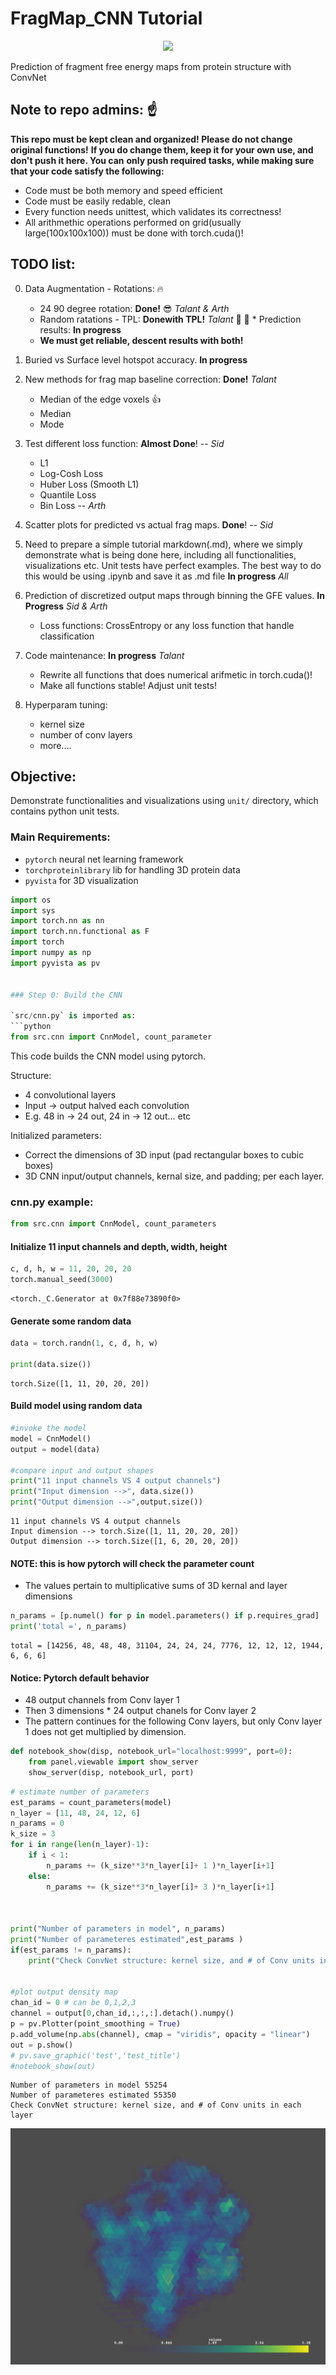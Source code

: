 
# FragMap_CNN Tutorial

<p align="center">
  <img src="figs/1ycr_orig.gif">
</p>

Prediction of fragment free energy maps from protein structure with ConvNet

## Note to repo admins: :point_up: 

__This repo must be kept clean and organized! Please do not change original functions!__
__If you do change them, keep it for your own use, and don't push it here.  You can__
__only push required tasks, while making sure that your code satisfy the following:__

* Code must be both memory and speed efficient 
* Code must be easily redable, clean
* Every function needs unittest, which validates its correctness!
* All arithmethic operations performed on grid(usually large(100x100x100))
  must be done with torch.cuda()! 

## TODO list:

0. Data Augmentation - Rotations: :fire:
    * 24 90 degree rotation:  __Done!__ :sunglasses: *Talant & Arth* 
    * Random ratations - TPL: __Donewith TPL!__ *Talant*  :eyes: :ocean:
      	     * Prediction results: __In progress__  
    * __We must get reliable, descent results with both!__ 
 
1. Buried vs Surface level hotspot accuracy. __In progress__

2. New methods for frag map baseline correction: __Done!__ *Talant*
    * Median of the edge voxels :thumbsup:
    * Median
    * Mode

3. Test different loss function: __Almost Done__! -- *Sid* 
   * L1
   * Log-Cosh Loss
   * Huber Loss (Smooth L1)
   * Quantile Loss
   * Bin Loss -- *Arth*
   
4. Scatter plots for predicted vs actual frag maps. __Done__! -- *Sid* 

5. Need to prepare a simple tutorial markdown(.md), where we simply
demonstrate what is being done here, including all functionalities,
visualizations etc. Unit tests have perfect examples. The best way
to do this would be using .ipynb and save it as .md file  __In progress__ *All*


6. Prediction of discretized output maps through binning the GFE values. __In Progress__ *Sid & Arth*
   * Loss functions: CrossEntropy or any loss function that handle classification

7. Code maintenance:  __In progress__ *Talant*
   * Rewrite all functions that does numerical arifmetic in torch.cuda()!
   * Make all functions stable! Adjust unit tests!


8. Hyperparam tuning: 
    * kernel size
    * number of conv layers
    * more....


## Objective:
Demonstrate functionalities and visualizations using `unit/` directory, which contains python unit tests.

### Main Requirements:
- `pytorch` neural net learning framework
- `torchproteinlibrary` lib for handling 3D protein data
- `pyvista` for 3D visualization 


```python
import os
import sys
import torch.nn as nn
import torch.nn.functional as F
import torch
import numpy as np
import pyvista as pv


### Step 0: Build the CNN

`src/cnn.py` is imported as:
```python
from src.cnn import CnnModel, count_parameter
```
This code builds the CNN model using pytorch. 

Structure:
- 4 convolutional layers
- Input -> output halved each convolution
- E.g. 48 in -> 24 out, 24 in -> 12 out... etc

Initialized parameters:

- Correct the dimensions of 3D input (pad rectangular boxes to cubic boxes)
- 3D CNN input/output channels, kernal size, and padding; per each layer.


### cnn.py example:


```python
from src.cnn import CnnModel, count_parameters
```

#### Initialize 11 input channels and depth, width, height


```python
c, d, h, w = 11, 20, 20, 20
torch.manual_seed(3000)
```




    <torch._C.Generator at 0x7f88e73890f0>



#### Generate some random data


```python
data = torch.randn(1, c, d, h, w)   

print(data.size())
```

    torch.Size([1, 11, 20, 20, 20])


#### Build model using random data


```python
#invoke the model
model = CnnModel()
output = model(data)

#compare input and output shapes
print("11 input channels VS 4 output channels")
print("Input dimension -->", data.size())
print("Output dimension -->",output.size())
```

    11 input channels VS 4 output channels
    Input dimension --> torch.Size([1, 11, 20, 20, 20])
    Output dimension --> torch.Size([1, 6, 20, 20, 20])


#### NOTE: this is how pytorch will check the parameter count
- The values pertain to multiplicative sums of 3D kernal and layer dimensions


```python
n_params = [p.numel() for p in model.parameters() if p.requires_grad]
print('total =', n_params)
```

    total = [14256, 48, 48, 48, 31104, 24, 24, 24, 7776, 12, 12, 12, 1944, 6, 6, 6]


#### Notice: Pytorch default behavior
- 48 output channels from Conv layer 1
- Then 3 dimensions * 24 output chanels for Conv layer 2
- The pattern continues for the following Conv layers, but only Conv layer 1 does not get multiplied by dimension.


```python
def notebook_show(disp, notebook_url="localhost:9999", port=0):
    from panel.viewable import show_server
    show_server(disp, notebook_url, port)
```


```python
# estimate number of parameters
est_params = count_parameters(model)
n_layer = [11, 48, 24, 12, 6]
n_params = 0
k_size = 3
for i in range(len(n_layer)-1):
    if i < 1:
        n_params += (k_size**3*n_layer[i]+ 1 )*n_layer[i+1]
    else:
        n_params += (k_size**3*n_layer[i]+ 3 )*n_layer[i+1]



print("Number of parameters in model", n_params)
print("Number of parameteres estimated",est_params )   
if(est_params != n_params):
    print("Check ConvNet structure: kernel size, and # of Conv units in each layer")


#plot output density map
chan_id = 0 # can be 0,1,2,3
channel = output[0,chan_id,:,:,:].detach().numpy()
p = pv.Plotter(point_smoothing = True)
p.add_volume(np.abs(channel), cmap = "viridis", opacity = "linear")
out = p.show()
# pv.save_graphic('test','test_title')
#notebook_show(out)
```

    Number of parameters in model 55254
    Number of parameteres estimated 55350
    Check ConvNet structure: kernel size, and # of Conv units in each layer



![png](./figs/output_20_1.png)



```python

```
